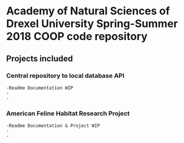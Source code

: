 # Academy of Natural Sciences of Drexel University Spring-Summer 2018 COOP code repository

## Projects included
 
### Central repository to local database API
	-Readme Documentation WIP
	-
	-

### American Feline Habitat Research Project
	-Readme Documentation & Project WIP
	-
	-